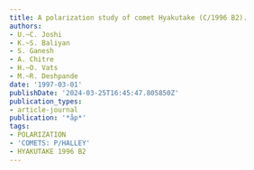 ```yaml
---
title: A polarization study of comet Hyakutake (C/1996 B2).
authors:
- U.~C. Joshi
- K.~S. Baliyan
- S. Ganesh
- A. Chitre
- H.~O. Vats
- M.~R. Deshpande
date: '1997-03-01'
publishDate: '2024-03-25T16:45:47.805850Z'
publication_types:
- article-journal
publication: '*åp*'
tags:
- POLARIZATION
- 'COMETS: P/HALLEY'
- HYAKUTAKE 1996 B2
---
```


